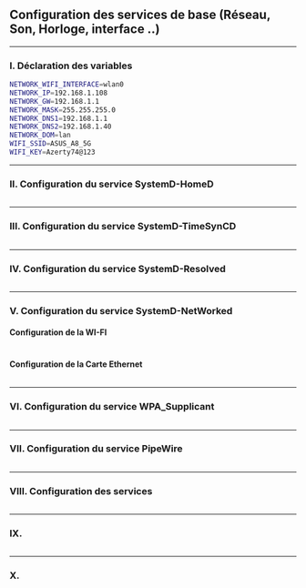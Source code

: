 ## Configuration des services de base (Réseau, Son, Horloge, interface ..)












----------------------------------------------------------------------------------------------------------------
### I. Déclaration des variables

```bash
NETWORK_WIFI_INTERFACE=wlan0
NETWORK_IP=192.168.1.108
NETWORK_GW=192.168.1.1
NETWORK_MASK=255.255.255.0
NETWORK_DNS1=192.168.1.1
NETWORK_DNS2=192.168.1.40
NETWORK_DOM=lan
WIFI_SSID=ASUS_A8_5G
WIFI_KEY=Azerty74@123
```

----------------------------------------------------------------------------------------------------------------
### II. Configuration du service SystemD-HomeD
```bash
```

----------------------------------------------------------------------------------------------------------------
### III. Configuration du service SystemD-TimeSynCD
```bash
```

----------------------------------------------------------------------------------------------------------------
### IV. Configuration du service SystemD-Resolved
```bash
```


----------------------------------------------------------------------------------------------------------------
### V. Configuration du service SystemD-NetWorked

#### Configuration de la WI-FI
```bash
```

#### Configuration de la Carte Ethernet
```bash
```

----------------------------------------------------------------------------------------------------------------
### VI. Configuration du service WPA_Supplicant
```bash
```

----------------------------------------------------------------------------------------------------------------
### VII. Configuration du service PipeWire
```bash
```

----------------------------------------------------------------------------------------------------------------
### VIII. Configuration des services
```bash
```

----------------------------------------------------------------------------------------------------------------
### IX. 
```bash
```

----------------------------------------------------------------------------------------------------------------
### X.
```bash
```
